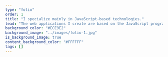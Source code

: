 ```yaml
---
type: "folio"
order: 1
title: "I specialize mainly in JavaScript-based technologies."
lead: "The web applications I create are based on the JavaScript programming language. I always try to follow trends and based on current solutions. That is why I will implement your web applications using the ReactJS library, which is used to build user interfaces based on the SPA approach."
background_color: "#ECE9E2"
background_image: "../images/folio-1.jpg"
is_background_image: true
content_background_color: "#FFFFFF"
tags: []
---
```

